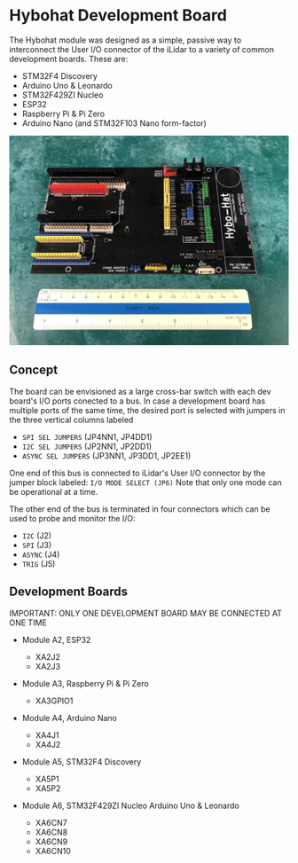 # Hybohat Development Board 

The Hybohat module was designed as a simple, passive way to interconnect
the User I/O connector of the iLidar to a variety of common development
boards.  These are:

* STM32F4 Discovery
* Arduino Uno & Leonardo
* STM32F429ZI Nucleo
* ESP32
* Raspberry Pi & Pi Zero
* Arduino Nano (and STM32F103 Nano form-factor)

![Hybohat Assembly](images/hybohat-assy-front.jpg)

## Concept

The board can be envisioned as a large cross-bar switch with each
dev board's I/O ports conected to a bus.  In case a development board
has multiple ports of the same time, the desired port is selected with 
jumpers in the three vertical columns labeled 

* `SPI SEL JUMPERS` (JP4NN1, JP4DD1)
* `I2C SEL JUMPERS` (JP2NN1, JP2DD1)
* `ASYNC SEL JUMPERS` (JP3NN1, JP3DD1, JP2EE1)


One end of this bus is connected to iLidar's User I/O
connector by the jumper block labeled: `I/O MODE SELECT (JP6)`
Note that only one mode can be operational at a time.

The other end of the bus is terminated in four connectors which can be
used to probe and monitor the I/O:

* `I2C` (J2)
* `SPI` (J3)
* `ASYNC` (J4)
* `TRIG` (J5)

## Development Boards

IMPORTANT: ONLY ONE DEVELOPMENT BOARD MAY BE CONNECTED AT ONE TIME

* Module A2, ESP32
  - XA2J2
  - XA2J3

* Module A3, Raspberry Pi & Pi Zero
  - XA3GPIO1

* Module A4, Arduino Nano
  - XA4J1 
  - XA4J2 

* Module A5, STM32F4 Discovery 
  - XA5P1
  - XA5P2

* Module A6, STM32F429ZI Nucleo Arduino Uno & Leonardo
  - XA6CN7
  - XA6CN8
  - XA6CN9
  - XA6CN10


